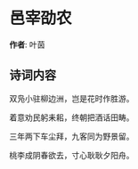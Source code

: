 # 邑宰劭农

**作者**: 叶茵

## 诗词内容

双凫小驻柳边洲，岂是花时作胜游。

着意劝民躬耒耜，终朝把酒话田畴。

三年两下车尘拜，九客同为野景留。

桃李成阴春欲去，寸心耿耿夕阳舟。

